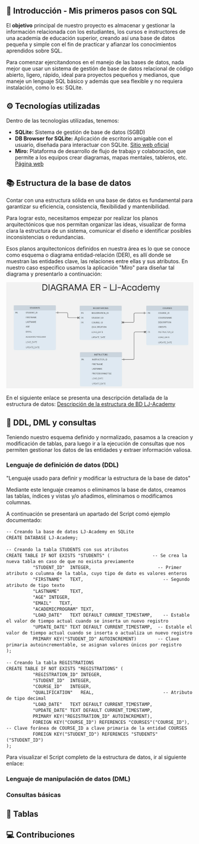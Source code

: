 ## :rocket: Introducción - Mis primeros pasos con SQL

El **objetivo** principal de nuestro proyecto es almacenar y gestionar la información relacionada con los estudiantes, los cursos e instructores de una academia de educación superior, creando así una base de datos pequeña y simple con el fin de practicar y afianzar los conocimientos aprendidos sobre SQL.

Para comenzar ejercitandonos en el manejo de las bases de datos, nada mejor que usar un sistema de gestión de base de datos relacional de código abierto, ligero, rápido, ideal para proyectos pequeños y medianos, que maneje un lenguaje SQL básico y además que sea flexible y no requiera instalación, como lo es: SQLite.

## :gear: Tecnologías utilizadas

Dentro de las tecnologías utilizadas, tenemos:

- **SQLite:** Sistema de gestión de base de datos (SGBD)
- **DB Browser for SQLite:** Aplicación de escritorio amigable con el usuario, diseñada para interactuar con SQLite. 
  [Sitio web oficial](https://sqlitebrowser.org/)
- **Miro:** Plataforma de desarrollo de flujo de trabajo y colaboración, que permite a los equipos crear diagramas, mapas mentales, tableros, etc. [Página web](https://miro.com/es/signup/)

## :books: Estructura de la base de datos

Contar con una estructura sólida en una base de datos es fundamental para garantizar su eficiencia, consistencia, flexibilidad y mantenibilidad. 

Para lograr esto, necesitamos empezar por realizar los planos arquitectónicos que nos permitan organizar las ideas, visualizar de forma clara la estructura de un sistema, comunicar el diseño e identificar posibles inconsistencias o redundancias.

Esos planos arquitectonicos definidos en nuestra área es lo que se conoce como esquema o diagrama entidad-relación (DER), es allí donde se muestran las entidades clave, las relaciones entre ellas y sus atributos. En nuestro caso especifico usamos la aplicación "Miro" para diseñar tal diagrama y presentarlo a continuación:

![DER](Data-Structure/DiagramaER.jpg)

En el siguiente enlace se presenta una descripción detallada de la estructura de datos: 
[Descripción de la estructura de BD LJ-Academy](https://github.com/Johanna-Rojas/Creando_BD_SQLite/blob/main/Data-Structure/Documentation.md)

## :mag_right: DDL, DML y consultas

Teniendo nuestro esquema definido y normalizado, pasamos a la creacion y modificación de tablas, para luego ir a la ejecución de consultas que nos permiten gestionar los datos de las entidades y extraer información valiosa.

### Lenguaje de definición de datos (DDL)
"Lenguaje usado para definir y modificar la estructura de la base de datos"

Mediante este lenguaje creamos o eliminamos la base de datos, creamos las tablas, índices y vistas y/o añadimos, eliminamos o modificamos columnas.

A continuación se presentará un apartado del Script comó ejemplo documentado:

~~~
-- Creando la base de datos LJ-Academy en SQLite
CREATE DATABASE LJ-Academy;

-- Creando la tabla STUDENTS con sus atributos
CREATE TABLE IF NOT EXISTS "STUDENTS" (                -- Se crea la nueva tabla en caso de que no exista previamente
	      "STUDENT_ID"	INTEGER,                         -- Primer atributo o culumna de la tabla, cuyo tipo de dato es valores enteros
	      "FIRSTNAME"	TEXT,                              -- Segundo atributo de tipo texto
	      "LASTNAME"	TEXT,
	      "AGE"	INTEGER,
	      "EMAIL"	TEXT,
	      "ACADEMICPROGRAM"	TEXT,
	      "LOAD_DATE"	TEXT DEFAULT CURRENT_TIMESTAMP,    -- Estable el valor de tiempo actual cuando se inserta un nuevo registro
	      "UPDATE_DATE"	TEXT DEFAULT CURRENT_TIMESTAMP,  -- Estable el valor de tiempo actual cuando se inserta o actualiza un nuevo registro
	      PRIMARY KEY("STUDENT_ID" AUTOINCREMENT)        -- Clave primaria autoincrementable, se asignan valores únicos por registro
);

-- Creando la tabla REGISTRATIONS
CREATE TABLE IF NOT EXISTS "REGISTRATIONS" (
	      "REGISTRATION_ID"	INTEGER,
	      "STUDENT_ID"	INTEGER,
	      "COURSE_ID"	INTEGER,
	      "QUALIFICATION"	REAL,                          -- Atributo de tipo decimal
	      "LOAD_DATE"	TEXT DEFAULT CURRENT_TIMESTAMP,
	      "UPDATE_DATE"	TEXT DEFAULT CURRENT_TIMESTAMP,
	      PRIMARY KEY("REGISTRATION_ID" AUTOINCREMENT),
	      FOREIGN KEY("COURSE_ID") REFERENCES "COURSES"("COURSE_ID"),  -- Clave foránea de COURSE_ID a clave primaria de la entidad COURSES
	      FOREIGN KEY("STUDENT_ID") REFERENCES "STUDENTS"("STUDENT_ID")
);
  ~~~

Para visualizar el Script completo de la estructura de datos, ir al siguiente enlace: 

### Lenguaje de manipulación de datos (DML)
### Consultas básicas

## :bookmark_tabs: Tablas
## :computer: Contribuciones